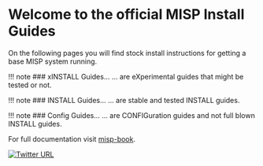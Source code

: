 # Welcome to the official MISP Install Guides

On the following pages you will find stock install instructions for getting a base MISP system running.

!!! note
    ### xINSTALL Guides...
    ... are eXperimental guides that might be tested or not.

!!! note
    ### INSTALL Guides...
    ... are stable and tested INSTALL guides.

!!! note
    ### Config Guides...
    ... are CONFIGuration guides and not full blown INSTALL guides.


For full documentation visit [misp-book](https://www.circl.lu/doc/misp/).

[![Twitter URL](https://img.shields.io/twitter/url/https/twitter.com/fold_left.svg?style=social&label=Follow%20%40MISPProject)](https://twitter.com/MISPProject)

